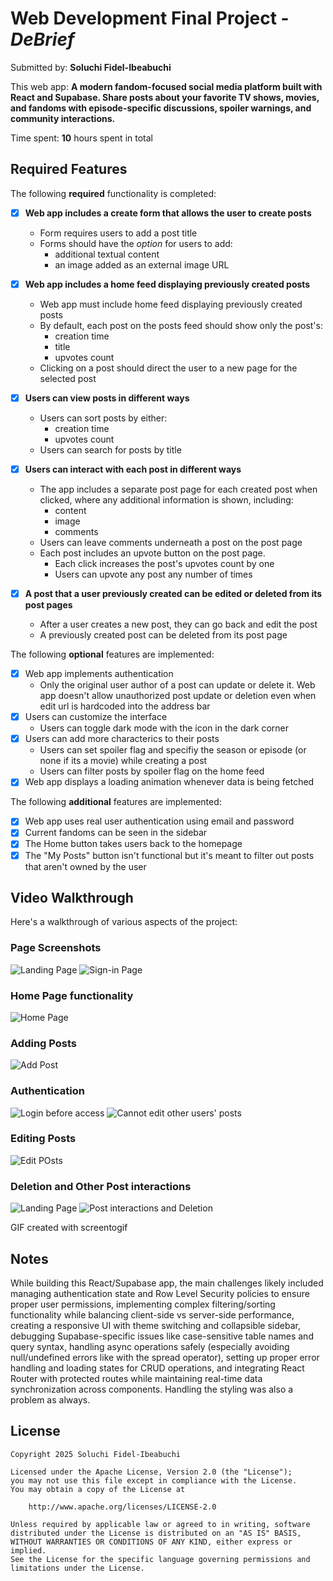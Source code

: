 # Web Development Final Project - *DeBrief*

Submitted by: **Soluchi Fidel-Ibeabuchi**

This web app: **A modern fandom-focused social media platform built with React and Supabase. Share posts about your favorite TV shows, movies, and fandoms with episode-specific discussions, spoiler warnings, and community interactions.**

Time spent: **10** hours spent in total

## Required Features

The following **required** functionality is completed:


- [x] **Web app includes a create form that allows the user to create posts**
  - Form requires users to add a post title
  - Forms should have the *option* for users to add: 
    - additional textual content
    - an image added as an external image URL
- [x] **Web app includes a home feed displaying previously created posts**
  - Web app must include home feed displaying previously created posts
  - By default, each post on the posts feed should show only the post's:
    - creation time
    - title 
    - upvotes count
  - Clicking on a post should direct the user to a new page for the selected post
- [x] **Users can view posts in different ways**
  - Users can sort posts by either:
    -  creation time
    -  upvotes count
  - Users can search for posts by title
- [x] **Users can interact with each post in different ways**
  - The app includes a separate post page for each created post when clicked, where any additional information is shown, including:
    - content
    - image
    - comments
  - Users can leave comments underneath a post on the post page
  - Each post includes an upvote button on the post page. 
    - Each click increases the post's upvotes count by one
    - Users can upvote any post any number of times

- [x] **A post that a user previously created can be edited or deleted from its post pages**
  - After a user creates a new post, they can go back and edit the post
  - A previously created post can be deleted from its post page

The following **optional** features are implemented:


- [x] Web app implements authentication
  - Only the original user author of a post can update or delete it. Web app doesn't allow unauthorized
    post update or deletion even when edit url is hardcoded into the address bar
- [x] Users can customize the interface
  - Users can toggle dark mode with the icon in the dark corner
- [x] Users can add more characterics to their posts
  - Users can set spoiler flag and specifiy the season or episode (or none if its a movie) while creating a post
  - Users can filter posts by spoiler flag on the home feed
- [x] Web app displays a loading animation whenever data is being fetched

The following **additional** features are implemented:

* [x] Web app uses real user authentication using email and password
* [x] Current fandoms can be seen in the sidebar
* [x] The Home button takes users back to the homepage
* [x] The "My Posts" button isn't functional but it's meant to filter out posts that aren't owned by the user

## Video Walkthrough

Here's a walkthrough of various aspects of the project:

### Page Screenshots

<img src='./landing-page.png' title='Landing Page' width='' alt='Landing Page' />
<img src='./signin-page.png' title='Sign-in Page' width='' alt='Sign-in Page' /> 

### Home Page functionality

<img src='./home-page.gif' title='Landing Page' width='' alt='Home Page' />

### Adding Posts

<img src='./add-post.gif' title='Landing Page' width='' alt='Add Post' />

### Authentication

<img src='./authorization.gif' title='Landing Page' width='' alt='Login before access' />
<img src='./authorized-edits-only.gif' title='Landing Page' width='' alt="Cannot edit other users' posts"/>


### Editing Posts

<img src='./edit-post.gif' title='Landing Page' width='' alt='Edit POsts' />

### Deletion and Other Post interactions

<img src='./like-function.gif' width='' alt='Landing Page' />
<img src='./more-w-posts.gif' width='' alt='Post interactions and Deletion' />



<!-- Replace this with whatever GIF tool you used! -->
GIF created with screentogif
<!-- Recommended tools:
[Kap](https://getkap.co/) for macOS
[ScreenToGif](https://www.screentogif.com/) for Windows
[peek](https://github.com/phw/peek) for Linux. -->

## Notes

While building this React/Supabase app, the main challenges likely included managing authentication state and Row Level Security policies to ensure proper user permissions, implementing complex filtering/sorting functionality while balancing client-side vs server-side performance, creating a responsive UI with theme switching and collapsible sidebar, debugging Supabase-specific issues like case-sensitive table names and query syntax, handling async operations safely (especially avoiding null/undefined errors like with the spread operator), setting up proper error handling and loading states for CRUD operations, and integrating React Router with protected routes while maintaining real-time data synchronization across components. Handling the styling was also a problem as always.

## License

    Copyright 2025 Soluchi Fidel-Ibeabuchi

    Licensed under the Apache License, Version 2.0 (the "License");
    you may not use this file except in compliance with the License.
    You may obtain a copy of the License at

        http://www.apache.org/licenses/LICENSE-2.0

    Unless required by applicable law or agreed to in writing, software
    distributed under the License is distributed on an "AS IS" BASIS,
    WITHOUT WARRANTIES OR CONDITIONS OF ANY KIND, either express or implied.
    See the License for the specific language governing permissions and
    limitations under the License.